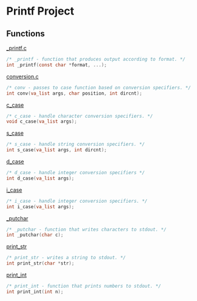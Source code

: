 # Printf Project

## Functions

[_printf.c](../master/printf.c)
```c
/* _printf - function that produces output according to format. */
int _printf(const char *format, ...);
```

[conversion.c](../printf/conversion.c)
```c
/* conv - passes to case function based on conversion specifiers. */
int conv(va_list args, char position, int dircnt);
```

[c_case](../printf/c_case.c)
```c
/* c_case - handle character conversion specifiers. */
void c_case(va_list args);
```

[s_case](../printf/s_case.c)
```c
/* s_case - handle string conversion specifiers. */
int s_case(va_list args, int dircnt);
```

[d_case](../printf/d_case.c)
```c
/* d_case - handle integer conversion specifiers */
int d_case(va_list args);
```

[i_case](../printf/i_case.c)
```c
/* i_case - handle integer conversion specifiers. */
int i_case(va_list args);
```

[_putchar](../printf/putchar.c)
```c
/* _putchar - function that writes characters to stdout. */
int _putchar(char c);
```

[print_str](../printf/print_str.c)
```c
/* print_str - writes a string to stdout. */
int print_str(char *str);
```

[print_int](../printf/print_int.c)
```c
/* print_int - function that prints numbers to stdout. */
int print_int(int n);
```